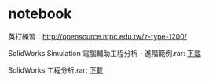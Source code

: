 # notebook

英打練習：http://opensource.ntpc.edu.tw/z-type-1200/

<p>SolidWorks Simulation 電腦輔助工程分析 - 進階範例.rar: <a href="https://drive.google.com/file/d/0B-Sl05Iuvyl5LXRlN0dyUmg4OVE/view">下載</a></p>

<p>SolidWorks 工程分析.rar: <a href="https://drive.google.com/file/d/0B-Sl05Iuvyl5VE5PbGFMZ0ZKNnc/view">下載</a></p>
